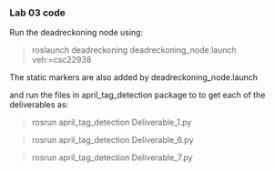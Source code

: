 ### Lab 03 code
Run the deadreckoning node using: 

> roslaunch deadreckoning deadreckoning_node.launch  veh:=csc22938

The static markers are also added by deadreckoning_node.launch

and run the files in april_tag_detection package to to get each of the deliverables as: 

> rosrun april_tag_detection Deliverable_1.py

> rosrun april_tag_detection Deliverable_6.py

> rosrun april_tag_detection Deliverable_7.py
